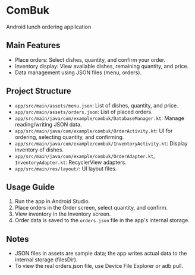 # ComBuk

Android lunch ordering application

## Main Features
- Place orders: Select dishes, quantity, and confirm your order.
- Inventory display: View available dishes, remaining quantity, and price.
- Data management using JSON files (menu, orders).

## Project Structure
- `app/src/main/assets/menu.json`: List of dishes, quantity, and price.
- `app/src/main/assets/orders.json`: List of placed orders.
- `app/src/main/java/com/example/combuk/DatabaseManager.kt`: Manage reading/writing JSON data.
- `app/src/main/java/com/example/combuk/OrderActivity.kt`: UI for ordering, selecting quantity, and confirming.
- `app/src/main/java/com/example/combuk/InventoryActivity.kt`: Display inventory of dishes.
- `app/src/main/java/com/example/combuk/OrderAdapter.kt`, `InventoryAdapter.kt`: RecyclerView adapters.
- `app/src/main/res/layout/`: UI layout files.

## Usage Guide
1. Run the app in Android Studio.
2. Place orders in the Order screen, select quantity, and confirm.
3. View inventory in the Inventory screen.
4. Order data is saved to the `orders.json` file in the app's internal storage.

## Notes
- JSON files in assets are sample data; the app writes actual data to the internal storage (filesDir).
- To view the real orders.json file, use Device File Explorer or adb pull.
